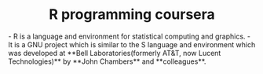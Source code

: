 <h1 align=center>R programming coursera</h1>
- R is a language and environment for statistical computing and graphics. 
- It is a GNU project which is similar to the S language and environment which was developed at **Bell Laboratories(formerly AT&T, now Lucent Technologies)** by **John Chambers** and **colleagues**. 
